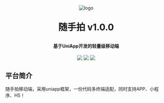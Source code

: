 <p align="center">
	<img alt="logo" src="https://oscimg.oschina.net/oscnet/up-43e3941654fa3054c9684bf53d1b1d356a1.png">
</p>
<h1 align="center" style="margin: 30px 0 30px; font-weight: bold;">随手拍 v1.0.0</h1>
<h4 align="center">基于UniApp开发的轻量级移动端</h4>
<p align="center">
	<a href="https://gitee.com/y_project/RuoYi-App/stargazers"><img src="https://gitee.com/y_project/RuoYi-App/badge/star.svg?theme=dark"></a>
	<a href="https://gitee.com/y_project/RuoYi-App"><img src="https://img.shields.io/badge/RuoYi-v1.1.0-brightgreen.svg"></a>
	<a href="https://gitee.com/y_project/RuoYi-App/blob/master/LICENSE"><img src="https://img.shields.io/github/license/mashape/apistatus.svg"></a>
</p>

## 平台简介

随手拍移动端，采用uniapp框架，一份代码多终端适配，同时支持APP、小程序、H5！


